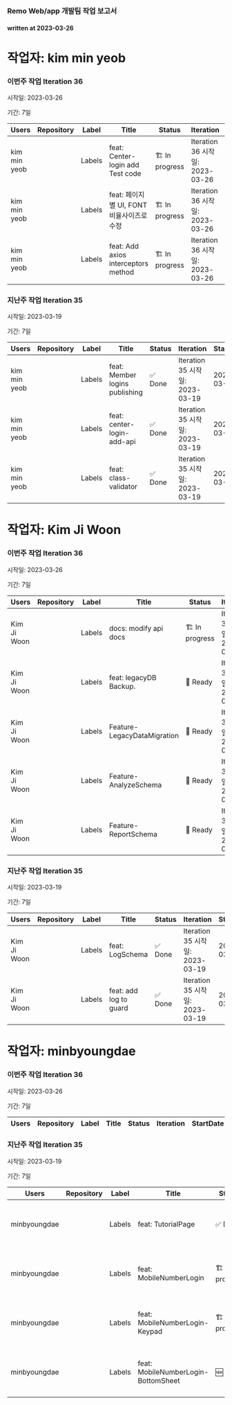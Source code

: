### Remo Web/app 개발팀 작업 보고서

#### written at 2023-03-26

# 작업자: kim min yeob

### 이번주 작업 Iteration 36


시작일: 2023-03-26


기간: 7일

| Users | Repository | Label | Title | Status | Iteration | StartDate | DueDate | PullRequest |
| ----- | ---------- | ----- | ----- | ------ | --------- | --------- | ------- | ----------- |
| kim min yeob |  | Labels | feat: Center-login add Test code | 🏗 In progress | Iteration 36 시작일: 2023-03-26 | 2023-03-20 | 2023-03-31 |  |
| kim min yeob |  | Labels | feat: 페이지별 UI, FONT 비율사이즈로 수정 | 🏗 In progress | Iteration 36 시작일: 2023-03-26 | 2023-03-27 | 2023-03-31 |  |
| kim min yeob |  | Labels | feat: Add axios interceptors method | 🏗 In progress | Iteration 36 시작일: 2023-03-26 | 2023-03-27 | 2023-03-31 |  |

### 지난주 작업 Iteration 35


시작일: 2023-03-19


기간: 7일

| Users | Repository | Label | Title | Status | Iteration | StartDate | DueDate | PullRequest |
| ----- | ---------- | ----- | ----- | ------ | --------- | --------- | ------- | ----------- |
| kim min yeob |  | Labels | feat: Member logins publishing | ✅ Done | Iteration 35 시작일: 2023-03-19 | 2023-03-13 | 2023-03-24 |  |
| kim min yeob |  | Labels | feat: center-login-add-api | ✅ Done | Iteration 35 시작일: 2023-03-19 | 2023-03-20 | 2023-03-24 |  |
| kim min yeob |  | Labels | feat: class-validator | ✅ Done | Iteration 35 시작일: 2023-03-19 | 2023-03-20 | 2023-03-24 |  |

# 작업자: Kim Ji Woon

### 이번주 작업 Iteration 36


시작일: 2023-03-26


기간: 7일

| Users | Repository | Label | Title | Status | Iteration | StartDate | DueDate | PullRequest |
| ----- | ---------- | ----- | ----- | ------ | --------- | --------- | ------- | ----------- |
| Kim Ji Woon |  | Labels | docs: modify api docs | 🏗 In progress | Iteration 36 시작일: 2023-03-26 |  |  |  |
| Kim Ji Woon |  | Labels | feat: legacyDB Backup. | 🔖 Ready | Iteration 36 시작일: 2023-03-26 |  |  |  |
| Kim Ji Woon |  | Labels | Feature-LegacyDataMigration | 🔖 Ready | Iteration 36 시작일: 2023-03-26 |  |  |  |
| Kim Ji Woon |  | Labels | Feature-AnalyzeSchema | 🔖 Ready | Iteration 36 시작일: 2023-03-26 |  |  |  |
| Kim Ji Woon |  | Labels | Feature-ReportSchema | 🔖 Ready | Iteration 36 시작일: 2023-03-26 |  |  |  |

### 지난주 작업 Iteration 35


시작일: 2023-03-19


기간: 7일

| Users | Repository | Label | Title | Status | Iteration | StartDate | DueDate | PullRequest |
| ----- | ---------- | ----- | ----- | ------ | --------- | --------- | ------- | ----------- |
| Kim Ji Woon |  | Labels | feat: LogSchema | ✅ Done | Iteration 35 시작일: 2023-03-19 | 2023-03-23 | 2023-03-24 | 제목: feat: add RemoLogger 병합일: 2023-03-24 |
| Kim Ji Woon |  | Labels | feat: add log to guard | ✅ Done | Iteration 35 시작일: 2023-03-19 | 2023-03-22 | 2023-03-22 | 제목: chore: add JWTCenterDeviceAuthGuard 병합일: 2023-03-23 |

# 작업자: minbyoungdae

### 이번주 작업 Iteration 36


시작일: 2023-03-26


기간: 7일

| Users | Repository | Label | Title | Status | Iteration | StartDate | DueDate | PullRequest |
| ----- | ---------- | ----- | ----- | ------ | --------- | --------- | ------- | ----------- |


### 지난주 작업 Iteration 35


시작일: 2023-03-19


기간: 7일

| Users | Repository | Label | Title | Status | Iteration | StartDate | DueDate | PullRequest |
| ----- | ---------- | ----- | ----- | ------ | --------- | --------- | ------- | ----------- |
| minbyoungdae |  | Labels | feat: TutorialPage | ✅ Done | Iteration 35 시작일: 2023-03-19 | 2023-03-03 | 2023-03-20 |  |
| minbyoungdae |  | Labels | feat: MobileNumberLogin | 🏗 In progress | Iteration 35 시작일: 2023-03-19 | 2023-03-13 | 2023-03-24 |  |
| minbyoungdae |  | Labels | feat: MobileNumberLogin-Keypad | 🏗 In progress | Iteration 35 시작일: 2023-03-19 | 2023-03-13 | 2023-03-24 |  |
| minbyoungdae |  | Labels | feat: MobileNumberLogin-BottomSheet | 🆕 New | Iteration 35 시작일: 2023-03-19 | 2023-03-13 | 2023-03-24 |  |
